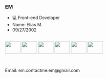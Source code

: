 ### EM
- 💻 Front-end Developer
- Name: Elias M.
- 09/27/2002
##
<div style="inline_block">
  <img align="center" height="40" width="50" src="https://cdn.jsdelivr.net/gh/devicons/devicon/icons/css3/css3-original.svg" />
  <img align="center" height="40" width="50" src="https://cdn.jsdelivr.net/gh/devicons/devicon/icons/html5/html5-original.svg" />
  <img align="center" height="40" width="50" src="https://cdn.jsdelivr.net/gh/devicons/devicon/icons/javascript/javascript-original.svg" />
  <img align="center" height="40" width="50" src="https://cdn.jsdelivr.net/gh/devicons/devicon/icons/figma/figma-original.svg" />
  <img align="center" height="40" width="50" src="https://cdn.jsdelivr.net/gh/devicons/devicon/icons/canva/canva-original.svg" />
  <img align="center" height="40" width="50" src="https://cdn.jsdelivr.net/gh/devicons/devicon/icons/inkscape/inkscape-original.svg" />
</div>

##
<div>
  <br>
  Email: em.contactme.em@gmail.com
</div>

